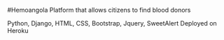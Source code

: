 #Hemoangola
Platform that allows citizens to find blood donors

Python, Django, HTML, CSS, Bootstrap, Jquery, SweetAlert
Deployed on Heroku